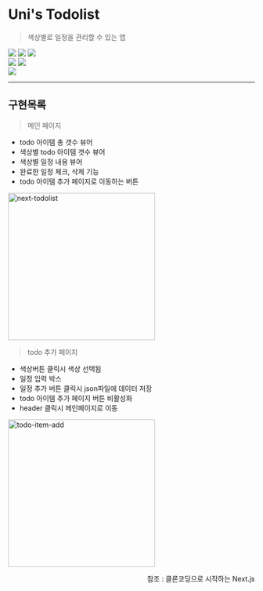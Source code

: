 #  Uni's Todolist
> 색상별로 일정을 관리할 수 있는 앱

<img src="https://img.shields.io/badge/Next.js-000000?style=flat-square&logo=Next.js&logoColor=white"/> <img src="https://img.shields.io/badge/Typescript-3178C6?style=flat-square&logo=Typescript&logoColor=white"/>
<img src="https://img.shields.io/badge/React-00ADD8?style=flat-square&logo=React&logoColor=white"/><br/>
<img src="https://img.shields.io/badge/Redux-764ABC?style=flat-square&logo=Redux&logoColor=white"/> <img src="https://img.shields.io/badge/Redux Toolkit-764ABC?style=flat-square&logo=Redux&logoColor=white"/><br/><img src="https://img.shields.io/badge/styled components-DB7093?style=flat-square&logo=styled-components&logoColor=white"/>




---

## 구현목록


> 메인 페이지

- todo 아이템 총 갯수 뷰어
- 색상별 todo 아이템 갯수 뷰어
- 색상별 일정 내용 뷰어
- 완료한 일정 체크, 삭제 기능
- todo 아이템 추가 페이지로 이동하는 버튼
<img src="https://i.ibb.co/5nssM4j/next-todolist.png" alt="next-todolist" border="0" width='300' />
<br/>

> todo 추가 페이지

- 색상버튼 클릭시 색상 선택됨
- 일정 입력 박스
- 일정 추가 버튼 클릭시 json파일에 데이터 저장
- todo 아이템 추가 페이지 버튼 비활성화
- header 클릭시 메인페이지로 이동
<img src="https://i.ibb.co/xmVg9cy/todo-item-add.png" alt="todo-item-add" border="0" width='300' />


<p align='right'>참조 : 클론코딩으로 시작하는 Next.js<p/>
